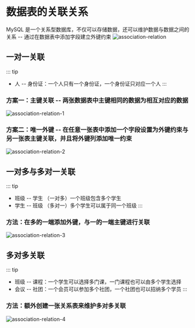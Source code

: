 # 数据表的关联关系
MySQL 是一个关系型数据库，不仅可以存储数据，还可以维护数据与数据之间的关系 -- 通过在数据表中添加字段建立外键约束
![association-relation](/association-relation.jpg)

## 一对一关联
::: tip
- 人 -- 身份证：一个人只有一个身份证，一个身份证只对应一个人
:::

### 方案一：主键关联 -- 两张数据表中主键相同的数据为相互对应的数据
![association-relation-1](/association-relation-1.jpg)

### 方案二：唯一外键 -- 在任意一张表中添加一个字段设置为外键约束与另一张表主键关联，并且将外键列添加唯一约束
![association-relation-2](/association-relation-2.jpg)

## 一对多与多对一关联
::: tip
- 班级 -- 学生 （一对多）一个班级包含多个学生
- 学生 -- 班级 （多对一）多个学生可以属于同一个班级
:::

### 方法：在多的一端添加外键，与一的一端主键进行关联
![association-relation-3](/association-relation-3.jpg)

## 多对多关联
::: tip
- 班级 -- 课程：一个学生可以选择多门课，一门课程也可以由多个学生选择
- 会议 -- 社团：一个会员可以参加多个社团，一个社团也可以招纳多个学员
:::

### 方法：额外创建一张关系表来维护多对多关联
![association-relation-4](/association-relation-4.jpg)
